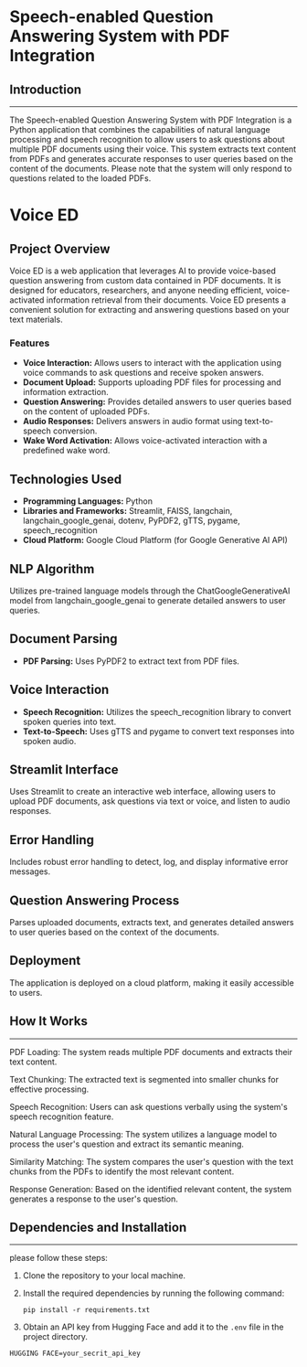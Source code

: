 # Speech-enabled Question Answering System with PDF Integration

## Introduction
------------
The Speech-enabled Question Answering System with PDF Integration is a Python application that combines the capabilities of natural language processing and speech recognition to allow users to ask questions about multiple PDF documents using their voice. This system extracts text content from PDFs and generates accurate responses to user queries based on the content of the documents. Please note that the system will only respond to questions related to the loaded PDFs.
# Voice ED

## Project Overview
Voice ED is a web application that leverages AI to provide voice-based question answering from custom data contained in PDF documents. It is designed for educators, researchers, and anyone needing efficient, voice-activated information retrieval from their documents. Voice ED presents a convenient solution for extracting and answering questions based on your text materials.

### Features
- **Voice Interaction:** Allows users to interact with the application using voice commands to ask questions and receive spoken answers.
- **Document Upload:** Supports uploading PDF files for processing and information extraction.
- **Question Answering:** Provides detailed answers to user queries based on the content of uploaded PDFs.
- **Audio Responses:** Delivers answers in audio format using text-to-speech conversion.
- **Wake Word Activation:** Allows voice-activated interaction with a predefined wake word.

## Technologies Used
- **Programming Languages:** Python
- **Libraries and Frameworks:** Streamlit, FAISS, langchain, langchain_google_genai, dotenv, PyPDF2, gTTS, pygame, speech_recognition
- **Cloud Platform:** Google Cloud Platform (for Google Generative AI API)

## NLP Algorithm
Utilizes pre-trained language models through the ChatGoogleGenerativeAI model from langchain_google_genai to generate detailed answers to user queries.

## Document Parsing
- **PDF Parsing:** Uses PyPDF2 to extract text from PDF files.

## Voice Interaction
- **Speech Recognition:** Utilizes the speech_recognition library to convert spoken queries into text.
- **Text-to-Speech:** Uses gTTS and pygame to convert text responses into spoken audio.

## Streamlit Interface
Uses Streamlit to create an interactive web interface, allowing users to upload PDF documents, ask questions via text or voice, and listen to audio responses.

## Error Handling
Includes robust error handling to detect, log, and display informative error messages.

## Question Answering Process
Parses uploaded documents, extracts text, and generates detailed answers to user queries based on the context of the documents.

## Deployment
The application is deployed on a cloud platform, making it easily accessible to users.
## How It Works
------------

PDF Loading: The system reads multiple PDF documents and extracts their text content.

Text Chunking: The extracted text is segmented into smaller chunks for effective processing.

Speech Recognition: Users can ask questions verbally using the system's speech recognition feature.

Natural Language Processing: The system utilizes a language model to process the user's question and extract its semantic meaning.

Similarity Matching: The system compares the user's question with the text chunks from the PDFs to identify the most relevant content.

Response Generation: Based on the identified relevant content, the system generates a response to the user's question.

## Dependencies and Installation
----------------------------
please follow these steps:

1. Clone the repository to your local machine.

2. Install the required dependencies by running the following command:
   ```
   pip install -r requirements.txt
   ```

3. Obtain an API key from Hugging Face and add it to the `.env` file in the project directory.
```commandline
HUGGING FACE=your_secrit_api_key
```
